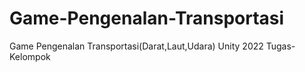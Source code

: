 # Game-Pengenalan-Transportasi
Game Pengenalan Transportasi(Darat,Laut,Udara) Unity 2022
Tugas-Kelompok
